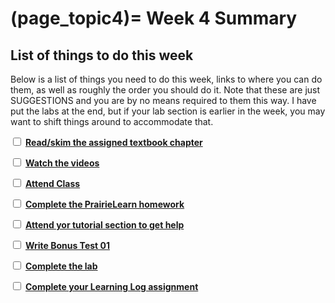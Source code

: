 (page_topic4)=
Week 4 Summary
=======================

## List of things to do this week

Below is a list of things you need to do this week, links to where you can do them, as well as roughly the order you should do it.
Note that these are just SUGGESTIONS and you are by no means required to them this way. 
I have put the labs at the end, but if your lab section is earlier in the week, you may want to shift things around to accommodate that.

<label><input type="checkbox" id="week04_task1" class="box"> [**Read/skim the assigned textbook chapter**](./readings.md)</input></label>

<label><input type="checkbox" id="week04_task2" class="box"> [**Watch the videos**](./videos.md) </input></label>

<label><input type="checkbox" id="week04_task3" class="box"> [**Attend Class**](./classes.md)</input></label>

<label><input type="checkbox" id="week04_task3" class="box"> [**Complete the PrairieLearn homework**](./homework.md) </input></label>

<label><input type="checkbox" id="week04_task4" class="box"> [**Attend yor tutorial section to get help**](https://canvas.ubc.ca/courses/81870/external_tools/5284) </input></label>

<label><input type="checkbox" id="week04_task5" class="box"> [**Write Bonus Test 01**](./test.md) </input></label>

<label><input type="checkbox" id="week04_task6" class="box"> [**Complete the lab**](./lab.md) </input></label>

<label><input type="checkbox" id="week04_task7" class="box"> [**Complete your Learning Log assignment**](./learninglogs.md) </input></label>